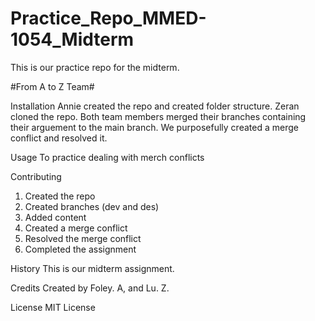 # Practice_Repo_MMED-1054_Midterm 
 This is our practice repo for the midterm. 

#From A to Z Team#

Installation
Annie created the repo and created folder structure. Zeran cloned the repo. Both team members merged their branches containing their arguement to the main branch. We purposefully created a merge conflict and resolved it. 

Usage
To practice dealing with merch conflicts

Contributing

1. Created the repo
2. Created branches (dev and des)
3. Added content
4. Created a merge conflict 
5. Resolved the merge conflict
6. Completed the assignment

History
This is our midterm assignment. 

Credits
Created by Foley. A, and Lu. Z.

License
MIT License